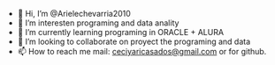 - 👋 Hi, I’m @Arielechevarria2010
- 👀 I’m interesten  programing and data anality
- 🌱 I’m currently learning  programing in ORACLE + ALURA
- 💞️ I’m looking to collaborate on  proyect the programing and data
- 📫 How to reach me  mail: ceciyaricasados@gmail.com or for  github.

<!---
Arielechevarria2010/Arielechevarria2010 is a ✨ special ✨ repository because its `README.md` (this file) appears on your GitHub profile.
You can click the Preview link to take a look at your changes.
--->

